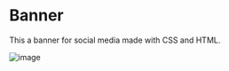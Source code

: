 # Banner
This a banner for social media made with CSS and HTML.

![image](https://github.com/user-attachments/assets/12131de3-6f74-41ed-b476-0ae8d3c0e5c5)



